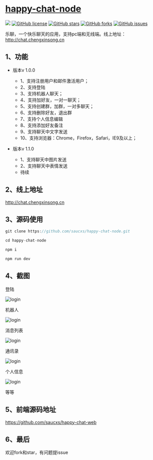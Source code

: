 # [happy-chat-node](https://github.com/saucxs/happy-chat-node)
[![](https://img.shields.io/badge/Powered%20by-saucxs%20-brightgreen.svg)](https://github.com/saucxs/happy-chat-node)
[![GitHub license](https://img.shields.io/github/license/saucxs/happy-chat-node.svg)](https://github.com/saucxs/happy-chat-node/blob/master/LICENSE)
[![GitHub stars](https://img.shields.io/github/stars/saucxs/happy-chat-node.svg)](https://github.com/saucxs/happy-chat-node/stargazers)
[![GitHub forks](https://img.shields.io/github/forks/saucxs/happy-chat-node.svg)](https://github.com/saucxs/happy-chat-node/network)
[![GitHub issues](https://img.shields.io/github/issues/saucxs/happy-chat-node.svg)](https://github.com/saucxs/happy-chat-node/issues)

乐聊，一个快乐聊天的应用，支持pc端和无线端。线上地址：http://chat.chengxinsong.cn

## 1、功能
+ 版本v 1.0.0
    - 1、支持注册用户和邮件激活用户；
    - 2、支持登陆
    - 3、支持机器人聊天；
    - 4、支持加好友，一对一聊天；
    - 5、支持创建群，加群，一对多聊天；
    - 6、支持删除好友，退出群
    - 7、支持个人信息编辑
    - 8、支持添加好友备注
    - 9、支持聊天中文字发送
    - 10、支持浏览器：Chrome，Firefox，Safari，IE9及以上； 

+ 版本v 1.1.0
    - 1、支持聊天中图片发送
    - 2、支持聊天中表情发送
    - 待续
    
    
## 2、线上地址

http://chat.chengxinsong.cn
    
## 3、源码使用
```js
git clone https://github.com/saucxs/happy-chat-node.git

cd happy-chat-node

npm i

npm run dev 
```

## 4、截图

登陆

![login](./images/login.png)


机器人

![login](./images/robot.png)

消息列表

![login](./images/message.png)

通讯录

![login](./images/contact.png)

个人信息

![login](./images/personal.png)

等等

## 5、前端源码地址

https://github.com/saucxs/happy-chat-web

## 6、最后

欢迎fork和star，有问题提issue
